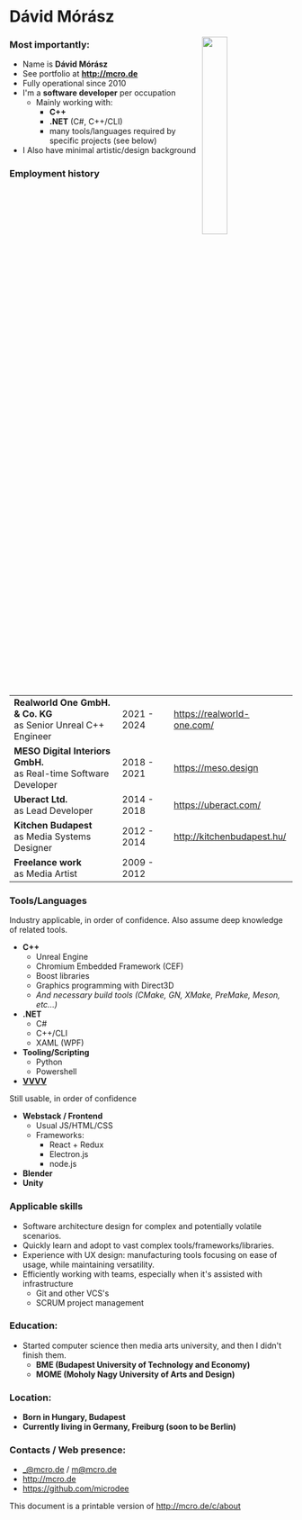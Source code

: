 # Dávid Mórász
<style>
    th {
        display: none;
    }
</style>

<img src="http://www.mcro.de/content/me.jpg" style="width: 30%; max-width: 270px; float: right; margin-right: 10px" />

### Most importantly:

* Name is **Dávid Mórász**
* See portfolio at **http://mcro.de**
* Fully operational since 2010
* I'm a **software developer** per occupation
  * Mainly working with:
    * **C++**
    * **.NET** (C#, C++/CLI)
    * many tools/languages required by specific projects (see below)
* I Also have minimal artistic/design background

### Employment history

| | | |
|-|-|-|
| **Realworld One GmbH. & Co. KG**<br>as Senior Unreal C++ Engineer | 2021 - 2024 | https://realworld-one.com/ |
| **MESO Digital Interiors GmbH.**<br>as Real-time Software Developer | 2018 - 2021 | https://meso.design |
| **Uberact Ltd.**<br>as Lead Developer | 2014 - 2018 | https://uberact.com/ |
| **Kitchen Budapest**<br>as Media Systems Designer | 2012 - 2014 | http://kitchenbudapest.hu/ |
| **Freelance work**<br>as Media Artist | 2009 - 2012 | |

### Tools/Languages

Industry applicable, in order of confidence. Also assume deep knowledge of related tools.

* **C++**
  * Unreal Engine
  * Chromium Embedded Framework (CEF)
  * Boost libraries
  * Graphics programming with Direct3D
  * *And necessary build tools (CMake, GN, XMake, PreMake, Meson, etc...)*
* **.NET**
  * C#
  * C++/CLI
  * XAML (WPF)
* **Tooling/Scripting**
  * Python
  * Powershell
* **[VVVV](https://vvvv.org)**

Still usable, in order of confidence

* **Webstack / Frontend**
  * Usual JS/HTML/CSS
  * Frameworks:
    * React + Redux
    * Electron.js
    * node.js
* **Blender**
* **Unity**

### Applicable skills

* Software architecture design for complex and potentially volatile scenarios.
* Quickly learn and adopt to vast complex tools/frameworks/libraries.
* Experience with UX design: manufacturing tools focusing on ease of usage, while maintaining versatility.
* Efficiently working with teams, especially when it's assisted with infrastructure
  * Git and other VCS's
  * SCRUM project management

### Education:

* Started computer science then media arts university, and then I didn't finish them.
  * **BME (Budapest University of Technology and Economy)**
  * **MOME (Moholy Nagy University of Arts and Design)**

### Location:

* **Born in Hungary, Budapest**
* **Currently living in Germany, Freiburg (soon to be Berlin)**

### Contacts / Web presence:

* _@mcro.de / m@mcro.de
* http://mcro.de
* https://github.com/microdee

This document is a printable version of http://mcro.de/c/about
